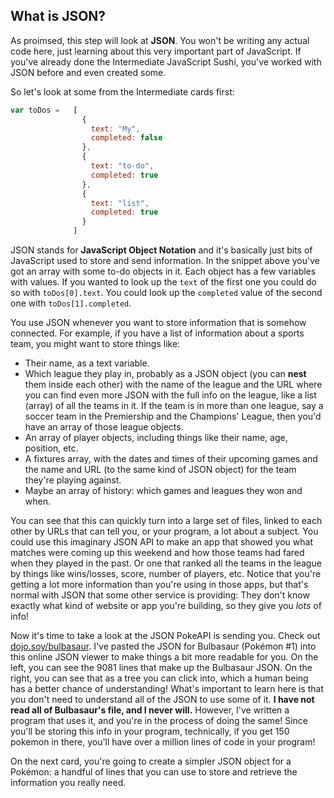 ## What is JSON?

As proimsed, this step will look at **JSON**. You won't be writing any actual code here, just learning about this very important part of JavaScript. If you've already done the Intermediate JavaScript Sushi, you've worked with JSON before and even created some.

So let's look at some from the Intermediate cards first:

```JavaScript
var toDos =   [
                {
                  text: "My",
                  completed: false
                },
                {
                  text: "to-do",
                  completed: true
                },
                {
                  text: "list",
                  completed: true
                }
              ]
```

JSON stands for **JavaScript Object Notation** and it's basically just bits of JavaScript used to store and send information. In the snippet above you've got an array with some to-do objects in it. Each object has a few variables with values. If you wanted to look up the `text` of the first one you could do so with `toDos[0].text`. You could look up the `completed` value of the second one with `toDos[1].completed`.

You use JSON whenever you want to store information that is somehow connected. For example, if you have a list of information about a sports team, you might want to store things like:
  * Their name, as a text variable.
  * Which league they play in, probably as a JSON object (you can **nest** them inside each other) with the name of the league and the URL where you can find even more JSON with the full info on the league, like a list (array) of all the teams in it. If the team is in more than one league, say a soccer team in the Premiership and the Champions' League, then you'd have an array of those league objects.
  * An array of player objects, including things like their name, age, position, etc.
  * A fixtures array, with the dates and times of their upcoming games and the name and URL (to the same kind of JSON object) for the team they're playing against.
  * Maybe an array of history: which games and leagues they won and when.

You can see that this can quickly turn into a large set of files, linked to each other by URLs that can tell you, or your program, a lot about a subject. You could use this imaginary JSON API to make an app that showed you what matches were coming up this weekend and how those teams had fared when they played in the past. Or one that ranked all the teams in the league by things like wins/losses, score, number of players, etc. Notice that you're getting a lot more information than you're using in those apps, but that's normal with JSON that some other service is providing: They don't know exactly what kind of website or app you're building, so they give you _lots_ of info!

Now it's time to take a look at the JSON PokeAPI is sending you. Check out [dojo.soy/bulbasaur](http://dojo.soy/bulbasaur). I've pasted the JSON for Bulbasaur (Pokémon #1) into this online JSON viewer to make things a bit more readable for you. On the left, you can see the 9081 lines that make up the Bulbasaur JSON. On the right, you can see that as a tree you can click into, which a human being has a better chance of understanding! What's important to learn here is that you don't need to understand all of the JSON to use some of it. **I have not read all of Bulbasaur's file, and I never will.** However, I've written a program that uses it, and you're in the process of doing the same! Since you'll be storing this info in your program, technically, if you get 150 pokemon in there, you'll have over a million lines of code in your program!

On the next card, you're going to create a simpler JSON object for a Pokémon: a handful of lines that you can use to store and retrieve the information you really need.